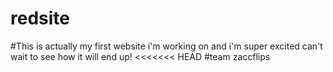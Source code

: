 # redsite
#This is actually my first website i'm working on and i'm super excited can't wait to see how it will end up!
<<<<<<< HEAD
#team zaccflips
